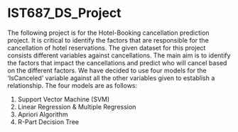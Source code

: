 # IST687_DS_Project

The following project is for the Hotel-Booking cancellation prediction project. It is critical to identify the factors that are responsible for the cancellation of hotel reservations. The given dataset for this project consists different variables against cancellations. The main aim is to identify the factors that impact the cancellations and predict who will cancel based on the different factors. We have decided to use four models for the ‘IsCanceled’ variable against all the other variables given to establish a relationship. The four models are as follows: 
1.	Support Vector Machine (SVM) 
2.	Linear Regression & Multiple Regression 
3.	Apriori Algorithm 
4.	R-Part Decision Tree
